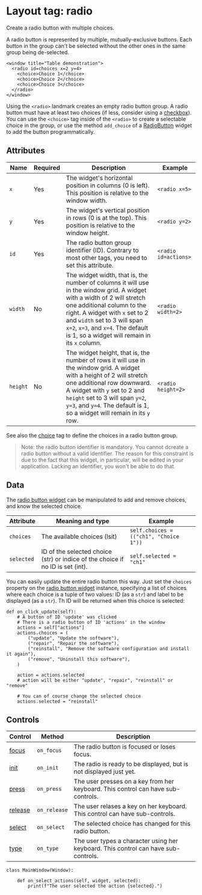 # Layout tag: radio

Create a radio button with multiple choices.

A radio button is represented by multiple, mutually-exclusive buttons.
Each button in the group can't be selected without the other ones
in the same group being de-selected.

```
<window title="Table demonstration">
  <radio id=choices x=2 y=4>
    <choice>Choice 1</choice>
    <choice>Choice 2</choice>
    <choice>Choice 3</choice>
  </radio>
</window>
```

Using the `<radio>` landmark creates an empty radio button group.
A radio button must have at least two choices (if less, consider using
a [checkbox](checkbox.md)).  You can use the `<choice>` tag inside
of the `<radio>` to create a selectable choice in the group, or use the
method `add_choice` of a [RadioButton](../../widget/radio_button.py)
widget to add the button programmatically.

## Attributes

| Name         | Required | Description              | Example     |
| ------------ | -------- | ------------------------ | ----------- |
| `x` | Yes | The widget's horizontal position in columns (0 is left). This position is relative to the window width. | `<radio x=5>` |
| `y` | Yes | The widget's vertical position in rows (0 is at the top). This position is relative to the window height. | `<radio y=2>` |
| `id` | Yes | The radio button group identifier (ID). Contrary to most other tags, you need to set this attribute. | `<radio id=actions>` |
| `width` | No | The widget width, that is, the number of columns it will use in the window grid. A widget with a width of 2 will stretch one additional column to the right. A widget with `x` set to 2 and `width` set to 3 will span `x=2`, `x=3`, and `x=4`.  The default is 1, so a widget will remain in its `x` column. | `<radio width=2>` |
| `height` | No | The widget height, that is, the number of rows it will use in the window grid. A widget with a height of 2 will stretch one additional row downward. A widget with `y` set to 2 and `height` set to 3 will span `y=2`, `y=3`, and `y=4`.  The default is 1, so a widget will remain in its `y` row. | `<radio height=2>` |

See also the [choice](./choice.md) tag to define the choices
in a radio button group.

> Note: the radio button identifier is mandatory.  You cannot dcreate a
  radio button without a valid identifier.  The reason for this constraint
  is due to the fact that this widget, in particular, will be edited
  in your application.  Lacking an identifier, you won't be able to do
  that.

## Data

The [radio button widget](../../widget/radio_button.md) can be manipulated
to add and remove choices, and know the selected choice.

| Attribute      | Meaning and type | Example                     |
| -------------- | ---------------- | --------------------------- |
| `choices` | The available choices (lsit) | `self.choices = (("ch1", "Choice 1"))` |
| `selected` | ID of the selected choice (str) or indice of the choice if no ID is set (int). | `self.selected = "ch1"` |

You can easily update the entire radio button this way.  Just set the
`choices` property on the
[radio button widget](../../widget/RadioButton.md) instance, specifying
a list of choices where each choice is a tuple of two values: ID
(as a `str`) and label to be displayed (as a `str`).  Th ID will be
returned when this choice is selected:

    def on_click_update(self):
        # A button of ID 'update' was clicked
        # There is a radio button of ID 'actions' in the window
        actions = self["actions"]
        actions.choices = (
            ("update", "Update the software"),
            ("repair", "Repair the software"),
            ("reinstall", "Remove the software configuration and install it again"),
            ("remove", "Uninstall this software"),
        )

        action = actions.selected
        # action will be either "update", "repair", "reinstall" or "remove"

        # You can of course change the selected choice
        actions.selected = "reinstall"

## Controls

| Control                         | Method       | Description      |
| ------------------------------- | ------------ | ---------------- |
| [focus](../../control/focus.md) | `on_focus` | The radio button is focused or loses focus. |
| [init](../../control/init.md) | `on_init` | The radio is ready to be displayed, but is not displayed just yet. |
| [press](../../control/press.md) | `on_press` | The user presses on a key from her keyboard. This control can have sub-controls. |
| [release](../../control/release.md) | `on_release` | The user relases a key on her keyboard. This control can have sub-controls. |
| [select](../../control/select.md) | `on_select` | The selected choice has changed for this radio button. |
| [type](../../control/type.md) | `on_type` | The user types a character using her keyboard. This control can have sub-controls. |

    class MainWindow(Window):

        def on_select_actions(self, widget, selected):
            print(f"The user selected the action {selected}.")

